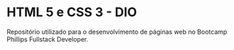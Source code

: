 # HTML 5 e CSS 3 - DIO
Repositório utilizado para o desenvolvimento de páginas web no Bootcamp Phillips Fullstack Developer.
